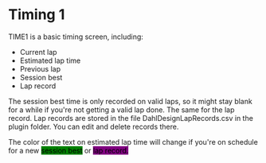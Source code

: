# Timing 1

TIME1 is a basic timing screen, including:

* Current lap
* Estimated lap time
* Previous lap&#x20;
* Session best
* Lap record

The session best time is only recorded on valid laps, so it might stay blank for a while if you're not getting a valid lap done. The same for the lap record. Lap records are stored in the file DahlDesignLapRecords.csv in the plugin folder. You can edit and delete records there.&#x20;

The color of the text on estimated lap time will change if you're on schedule for a new <mark style="background-color:green;">session best</mark> or <mark style="background-color:purple;">lap record.</mark>&#x20;
